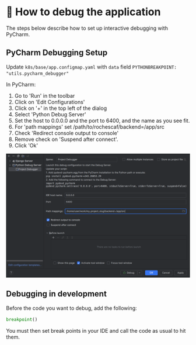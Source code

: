 # :bug: How to debug the application

The steps below describe how to set up interactive debugging with PyCharm.

## PyCharm Debugging Setup
Update `k8s/base/app.configmap.yaml` with `data` field `PYTHONBREAKPOINT: "utils.pycharm_debugger"`

In PyCharm:

1. Go to 'Run' in the toolbar
2. Click on 'Edit Configurations'
3. Click on '+' in the top left of the dialog
4. Select 'Python Debug Server'
5. Set the host to 0.0.0.0 and the port to 6400, and the name as you see fit.
6. For 'path mappings' set /path/to/rochescaf/backend=/app/src
7. Check 'Redirect console output to console'
8. Remove check on 'Suspend after connect'.
9. Click 'Ok'

![debug__debug_configuration.png](images/debug__debug_configuration.png)

## Debugging in development
Before the code you want to debug, add the following:

```python
breakpoint()
```

You must then set break points in your IDE and call the code as usual to hit them.
